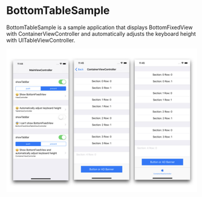 # BottomTableSample 

BottomTableSample is a sample application that displays BottomFixedView with ContainerViewController and automatically adjusts the keyboard height with UITableViewController.

<p align="center">
  <img src="/readme_image.jpeg" />
</p>
